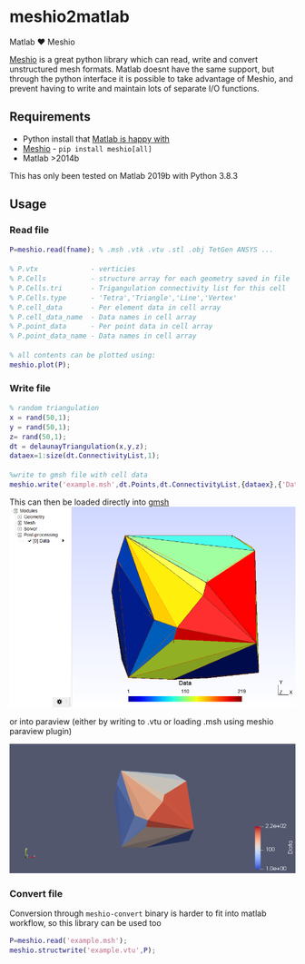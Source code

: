 # meshio2matlab

Matlab ❤ Meshio

[Meshio](https://github.com/nschloe/meshio) is a great python library which can read, write and convert unstructured mesh formats. Matlab doesnt have the same support, but through the python interface it is possible to take advantage of Meshio, and prevent having to write and maintain lots of separate I/O functions.

## Requirements

- Python install that [Matlab is happy with](https://www.mathworks.com/help/matlab/matlab_external/system-and-configuration-requirements.html)
- [Meshio](https://github.com/nschloe/meshio) - `pip install meshio[all]`
- Matlab >2014b

This has only been tested on Matlab 2019b with Python 3.8.3

## Usage

### Read file

```matlab
P=meshio.read(fname); % .msh .vtk .vtu .stl .obj TetGen ANSYS ...

% P.vtx             - verticies
% P.Cells           - structure array for each geometry saved in file
% P.Cells.tri       - Trigangulation connectivity list for this cell
% P.Cells.type      - 'Tetra','Triangle','Line','Vertex'
% P.cell_data       - Per element data in cell array
% P.cell_data_name  - Data names in cell array
% P.point_data      - Per point data in cell array
% P.point_data_name - Data names in cell array

% all contents can be plotted using:
meshio.plot(P);
```

### Write file

```matlab
% random triangulation
x = rand(50,1);
y = rand(50,1);
z= rand(50,1);
dt = delaunayTriangulation(x,y,z);
dataex=1:size(dt.ConnectivityList,1);

%write to gmsh file with cell data
meshio.write('example.msh',dt.Points,dt.ConnectivityList,{dataex},{'Data'});
```

This can then be loaded directly into [gmsh](https://gmsh.info/)
![gmsh](examples/figures/RandEx_gmsh.png)

or into paraview (either by writing to .vtu or loading .msh using meshio paraview plugin)

![paraview](examples/figures/RandEx_paraview.png)

### Convert file

Conversion through `meshio-convert` binary is harder to fit into matlab workflow, so this library can be used too

```matlab
P=meshio.read('example.msh');
meshio.structwrite('example.vtu',P);
```
